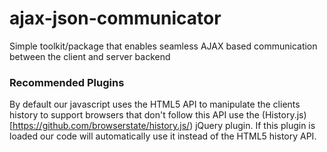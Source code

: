 ajax-json-communicator
======================

Simple toolkit/package that enables seamless AJAX based communication between the client and server backend

### Recommended Plugins
By default our javascript uses the HTML5 API to manipulate the clients history to support browsers that don't follow this API use the (History.js)[https://github.com/browserstate/history.js/) jQuery plugin. If this plugin is loaded our code will automatically use it instead of the HTML5 history API.